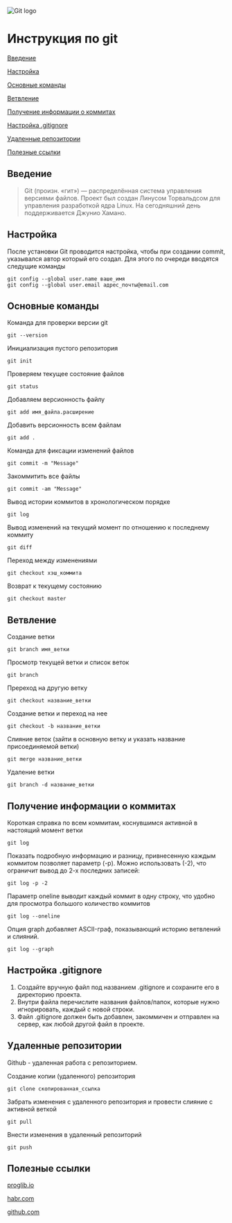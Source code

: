 ![Git logo](https://git-scm.com/images/logos/downloads/Git-Logo-1788C.png)
# Инструкция по git

[Введение](#intro)

[Настройка](#setup)

[Основные команды](#basic)

[Ветвление](#branch)

[Получение информации о коммитах](#log)

[Настройка .gitignore](#gitignore)

[Удаленные репозитории](#github)

[Полезные ссылки](#web)

## <a name="intro"></a> Введение

 >Git (произн. «гит») — распределённая система управления версиями файлов. Проект был создан Линусом Торвальдсом для управления разработкой ядра Linux. На сегодняшний день поддерживается Джунио Хамано.

## <a name="setup"></a> Настройка

После установки Git проводится настройка, чтобы при создании commit, указывался автор который его создал. Для этого по очереди вводятся следущие команды 

    git config --global user.name ваше_имя
    git config --global user.email адрес_почты@email.com


## <a name="basic"></a> Основные команды

 Команда для проверки версии git

    git --version

Инициализация пустого репозитория

    git init 

Проверяем текущее состояние файлов

    git status 

Добавляем версионность файлу

    git add имя_файла.расширение

Добавить версионность всем файлам

    git add .

Команда для фиксации изменений файлов

    git commit -m "Message"

Закоммитить все файлы    

    git commit -am "Message" 

Вывод истории коммитов в хронологическом порядке

    git log 

Вывод изменений на текущий момент по отношению к последнему коммиту

    git diff 

Переход между изменениями

    git checkout хэш_коммита

Возврат к текущему состоянию

    git checkout master

## <a name="branch"></a>Ветвление

Создание ветки

    git branch имя_ветки

Просмотр текущей ветки и список веток

    git branch

Пререход на другую ветку

    git checkout название_ветки

Создание ветки и переход на нее 

    git checkout -b название_ветки

Слияние веток (зайти в основную ветку и указать название присоединяемой ветки)

    git merge название_ветки

Удаление ветки 

    git branch -d название_ветки


## <a name="log"></a>Получение информации о коммитах

Короткая справка по всем коммитам, коснувшимся активной в настоящий момент ветки

    git log

Показать подробную информацию и разницу, привнесенную каждым коммитом позволяет параметр (-p). Можно использовать (-2), что ограничит вывод до 2-х последних записей:

    git log -p -2 

Параметр oneline выводит каждый коммит в одну строку, что удобно для просмотра большого количество коммитов

    git log --oneline

Опция graph добавляет ASCII-граф, показывающий историю ветвлений и слияний.

    git log --graph

## <a name="gitignore"></a>Настройка .gitignore

1. Создайте вручную файл под названием .gitignore и сохраните его в директорию проекта.
2. Внутри файла перечислите названия файлов/папок, которые нужно игнорировать, каждый с новой строки.
3. Файл .gitignore должен быть добавлен, закоммичен и отправлен на сервер, как любой другой файл в проекте.

## <a name="github"></a>Удаленные репозитории
Github - удаленная работа с репозиторием.

Cоздание копии (удаленного) репозитория

    git clone скопированная_ссылка

Забрать изменения с удаленного репозитория и провести слияние с активной веткой 

    git pull

Внести изменения в удаленный репозиторий

    git push



## <a name="web"></a>Полезные ссылки

[proglib.io](https://proglib.io/p/git-for-half-an-hour/ "Git за полчаса: руководство для начинающих")

[habr.com](https://habr.com/ru/post/541258/ "Git для новичков ")

[github.com](https://gist.github.com/rdnvndr/cb21a06c5a71fd71213aed1619380b8e/ "Основы работы с Git")